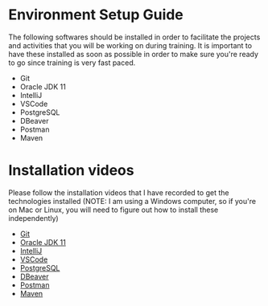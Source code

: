 # Environment Setup Guide

The following softwares should be installed in order to facilitate the projects and activities that you will be working on during training. It is important to have these installed as soon as possible in order to make sure you're ready to go since training is very fast paced.

* Git
* Oracle JDK 11
* IntelliJ
* VSCode
* PostgreSQL
* DBeaver
* Postman
* Maven

# Installation videos
Please follow the installation videos that I have recorded to get the technologies installed (NOTE: I am using a Windows computer, so if you're on Mac or Linux, you will need to figure out how to install these independently)

* [Git](https://drive.google.com/file/d/1Q2ExAzuM9Bd4Cee2Ifz_vyNK_Rtf8h1c/view?usp=sharing)
* [Oracle JDK 11](https://drive.google.com/file/d/1LQ4VazqojSKNATh8uTw08POTyEuh6BXW/view?usp=sharing)
* [IntelliJ](https://drive.google.com/file/d/15DG0ytEQ0RweTHfJCXA2y0386T56MWrQ/view?usp=sharing)
* [VSCode](https://drive.google.com/file/d/1cvsEA_aB-2iXuN3lBLE8dnDqcyWKayn9/view?usp=sharing)
* [PostgreSQL](https://drive.google.com/file/d/1IMN8rtRvyfDXfODiMNn2_li-DfOVtHVv/view?usp=sharing)
* [DBeaver](https://drive.google.com/file/d/1OvTaSxEHAAfl66Nk9k_F3SUngnCJrmKC/view?usp=sharing)
* [Postman](https://drive.google.com/file/d/1M5ZlfgZcLhGzaA_xwaa3k9s2CchO37zc/view?usp=sharing)
* [Maven](https://drive.google.com/file/d/1CwI2T_nyNRTiSnGqizQ2aCALB9O2_-8e/view?usp=sharing)